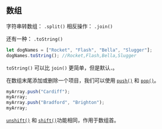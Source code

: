 ## 数组

字符串转数组：
`.split()`
相反操作：
`.join()`

还有一种：
`.toString()`
```js
let dogNames = ["Rocket", "Flash", "Bella", "Slugger"];
dogNames.toString(); //Rocket,Flash,Bella,Slugger
```
`toString()` 可以比 `join()` 更简单，但是默认`，`。

在数组末尾添加或删除一个项目，我们可以使用 [`push()`](https://developer.mozilla.org/zh-CN/docs/Web/JavaScript/Reference/Global_Objects/Array/push) 和 [`pop()`](https://developer.mozilla.org/zh-CN/docs/Web/JavaScript/Reference/Global_Objects/Array/pop)。
```js
myArray.push("Cardiff");
myArray;
myArray.push("Bradford", "Brighton");
myArray;
```

[`unshift()`](https://developer.mozilla.org/zh-CN/docs/Web/JavaScript/Reference/Global_Objects/Array/unshift) 和 [`shift()`](https://developer.mozilla.org/zh-CN/docs/Web/JavaScript/Reference/Global_Objects/Array/shift)功能相同，作用于数组首。